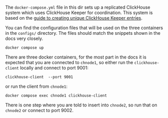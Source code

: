 The `docker-compose.yml` file in this dir sets up a replicated
ClickHouse system which uses ClickHouse Keeper for coordination.
This system is based on the 
[guide to creating unique ClickHouse Keeper entries](https://clickhouse.com/docs/en/guides/sre/keeper/clickhouse-keeper-uuid).

You can find the configuration files that will be used on the three containers in the `configs/` directory.  The files should match the snippets shown in the docs very closely.

```
docker compose up
```
There are three docker containers, for the most part in the docs it
is expected that you are connected to `chnode1`, so either run the 
`clickhouse-client` locally and connect to port 9001:
```
clickhouse-client  --port 9001
```

or run the client from `chnode1`:

```
docker compose exec chnode1 clickhouse-client
```

There is one step where you are told to insert into `chnode2`, so run
that on `chnode2` or connect to port 9002.

